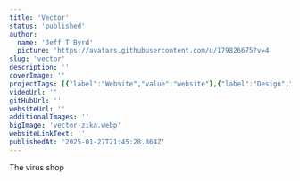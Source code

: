 ```yaml
---
title: 'Vector'
status: 'published'
author:
  name: 'Jeff T Byrd'
  picture: 'https://avatars.githubusercontent.com/u/179826675?v=4'
slug: 'vector'
description: ''
coverImage: ''
projectTags: [{"label":"Website","value":"website"},{"label":"Design","value":"design"}]
videoUrl: ''
gitHubUrl: ''
websiteUrl: ''
additionalImages: ''
bigImage: 'vector-zika.webp'
websiteLinkText: ''
publishedAt: '2025-01-27T21:45:28.864Z'
---
```


The virus shop